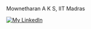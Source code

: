  
Mownetharan A K S, IIT Madras

<a href="https://www.linkedin.com/in/mowne" target="_blank">
  <img src="https://content.linkedin.com/content/dam/me/business/en-us/amp/brand-site/v2/bg/LI-Bug.svg.original.svg" alt="My LinkedIn">
</a>
